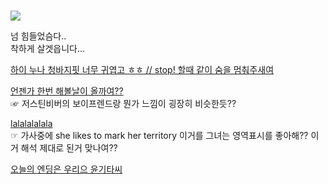 #  

![](https://upload2.inven.co.kr/upload/2015/12/16/bbs/i13201890890.jpg)    

넘 힘들었슴다..  
착하게 살겟읍니다...  

 [하이 누나 청바지핏 너무 귀엽고 ㅎㅎ // stop! 할때 같이 숨을 멈춰주새여](https://youtu.be/NC5lqY0xSp4)  

 [언젠가 한번 해볼날이 올까여??](https://youtu.be/adiKeNfK1Mc)  
 ☞ 저스틴비버의 보이프렌드랑 뭔가 느낌이 굉장히 비슷한듯??

 [lalalalalala](https://youtu.be/TgUo2q1VK7E)  
 ☞ 가사중에 she likes to mark her territory 
 이거를 그녀는 영역표시를 좋아해?? 이거 해석 제대로 된거 맞나여??
 
 [오늘의 엔딩은 우리으 윤기타씨](https://youtu.be/Lm5pklfk7MQ)

 
